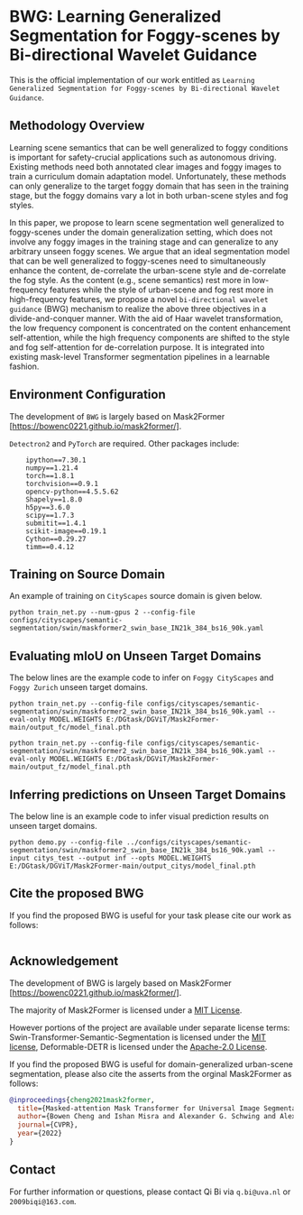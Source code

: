 # BWG: Learning Generalized Segmentation for Foggy-scenes by Bi-directional Wavelet Guidance

This is the official implementation of our work entitled as ```Learning Generalized Segmentation for Foggy-scenes by Bi-directional Wavelet Guidance```.

## Methodology Overview

Learning scene semantics that can be well generalized to foggy conditions is important for safety-crucial applications such as autonomous driving. 
Existing methods need both annotated clear images and foggy images to train a curriculum domain adaptation model.
Unfortunately, these methods can only generalize to the target foggy domain that has seen in the training stage, but the foggy domains vary a lot in both urban-scene styles and fog styles.

In this paper, we propose to learn scene segmentation well generalized to foggy-scenes under the domain generalization setting, which does not involve any foggy images in the training stage and can generalize to any arbitrary unseen foggy scenes. 
We argue that an ideal segmentation model that can be well generalized to foggy-scenes need to simultaneously enhance the content, de-correlate the urban-scene style and de-correlate the fog style. 
As the content (e.g., scene semantics) rest more in low-frequency features while the style of urban-scene and fog rest more in high-frequency features, we propose a novel ```bi-directional wavelet guidance``` (BWG) mechanism to realize the above three objectives in a divide-and-conquer manner. 
With the aid of Haar wavelet transformation,
the low frequency component is concentrated on the content enhancement self-attention, while the high frequency components are shifted to the style and fog self-attention for de-correlation purpose.
It is integrated into existing mask-level Transformer segmentation pipelines in a learnable fashion.

## Environment Configuration
The development of ```BWG``` is largely based on Mask2Former [https://bowenc0221.github.io/mask2former/].

```Detectron2``` and ```PyTorch``` are required. Other packages include:
```
    ipython==7.30.1
    numpy==1.21.4
    torch==1.8.1
    torchvision==0.9.1
    opencv-python==4.5.5.62
    Shapely==1.8.0
    h5py==3.6.0
    scipy==1.7.3
    submitit==1.4.1
    scikit-image==0.19.1
    Cython==0.29.27
    timm==0.4.12
```

## Training on Source Domain
An example of training on ```CityScapes``` source domain is given below.

```
python train_net.py --num-gpus 2 --config-file configs/cityscapes/semantic-segmentation/swin/maskformer2_swin_base_IN21k_384_bs16_90k.yaml
```

## Evaluating mIoU on Unseen Target Domains

The below lines are the example code to infer on ```Foggy CityScapes``` and ```Foggy Zurich``` unseen target domains.
```
python train_net.py --config-file configs/cityscapes/semantic-segmentation/swin/maskformer2_swin_base_IN21k_384_bs16_90k.yaml --eval-only MODEL.WEIGHTS E:/DGtask/DGViT/Mask2Former-main/output_fc/model_final.pth
```
```
python train_net.py --config-file configs/cityscapes/semantic-segmentation/swin/maskformer2_swin_base_IN21k_384_bs16_90k.yaml --eval-only MODEL.WEIGHTS E:/DGtask/DGViT/Mask2Former-main/output_fz/model_final.pth
```
## Inferring predictions on Unseen Target Domains
The below line is an example code to infer visual prediction results on unseen target domains.
```
python demo.py --config-file ../configs/cityscapes/semantic-segmentation/swin/maskformer2_swin_base_IN21k_384_bs16_90k.yaml --input citys_test --output inf --opts MODEL.WEIGHTS E:/DGtask/DGViT/Mask2Former-main/output_citys/model_final.pth
```

## Cite the proposed BWG

If you find the proposed BWG is useful for your task please cite our work as follows:

```BibTeX

```

## Acknowledgement

The development of BWG is largely based on Mask2Former [https://bowenc0221.github.io/mask2former/].

The majority of Mask2Former is licensed under a [MIT License](LICENSE).

However portions of the project are available under separate license terms: Swin-Transformer-Semantic-Segmentation is licensed under the [MIT license](https://github.com/SwinTransformer/Swin-Transformer-Semantic-Segmentation/blob/main/LICENSE), Deformable-DETR is licensed under the [Apache-2.0 License](https://github.com/fundamentalvision/Deformable-DETR/blob/main/LICENSE).

If you find the proposed BWG is useful for domain-generalized urban-scene segmentation, please also cite the asserts from the orginal Mask2Former as follows:

```BibTeX
@inproceedings{cheng2021mask2former,
  title={Masked-attention Mask Transformer for Universal Image Segmentation},
  author={Bowen Cheng and Ishan Misra and Alexander G. Schwing and Alexander Kirillov and Rohit Girdhar},
  journal={CVPR},
  year={2022}
}
```

## Contact

For further information or questions, please contact Qi Bi via ```q.bi@uva.nl``` or ```2009biqi@163.com```.


